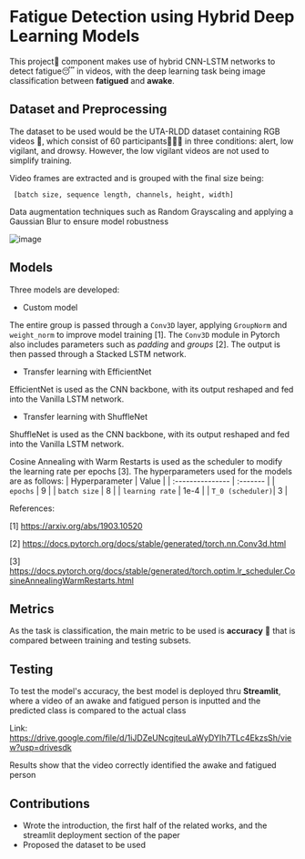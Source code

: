 
# Fatigue Detection using Hybrid Deep Learning Models

This project📜 component makes use of hybrid CNN-LSTM networks to detect fatigue😴 in videos, with the deep learning task being image classification between **fatigued** and **awake**.


## Dataset and Preprocessing

The dataset to be used would be the UTA-RLDD dataset containing RGB videos 🎥, which consist of 60 participants🧑‍🤝‍🧑 in three conditions: alert, low vigilant, and drowsy. However, the low vigilant videos are not used to simplify training.

Video frames are extracted and is grouped with the final size being:
```
 [batch size, sequence length, channels, height, width]
```

Data augmentation techniques such as Random Grayscaling and applying a Gaussian Blur to ensure model robustness

![image](https://github.com/user-attachments/assets/58b9c450-9e31-4c8f-9300-24e51ea3b605)



## Models

Three models are developed:
- Custom model

The entire group is passed through a `Conv3D` layer, applying `GroupNorm` and `weight_norm` to improve model training [1]. The `Conv3D` module in Pytorch also includes parameters such as *padding* and *groups* [2]. The output is then passed through a Stacked LSTM network.

- Transfer learning with EfficientNet

EfficientNet is used as the CNN backbone, with its output reshaped and fed into the Vanilla LSTM network.

- Transfer learning with ShuffleNet

ShuffleNet is used as the CNN backbone, with its output reshaped and fed into the Vanilla LSTM network.

Cosine Annealing with Warm Restarts is used as the scheduler to modify the learning rate per epochs [3]. The hyperparameters used for the models are as follows:
| Hyperparameter   | Value    | 
| :--------------- | :------- | 
| `epochs`         | 9        |
| `batch size`     | 8        |
| `learning rate`  | 1e-4     |
| `T_0 (scheduler)`| 3        |

References:

[1] https://arxiv.org/abs/1903.10520

[2] https://docs.pytorch.org/docs/stable/generated/torch.nn.Conv3d.html

[3] https://docs.pytorch.org/docs/stable/generated/torch.optim.lr_scheduler.CosineAnnealingWarmRestarts.html
## Metrics

As the task is classification, the main metric to be used is **accuracy** 🎯 that is compared between training and testing subsets.

## Testing

To test the model's accuracy, the best model is deployed thru **Streamlit**, where a video of an awake and fatigued person is inputted and the predicted class is compared to the actual class

Link: https://drive.google.com/file/d/1iJDZeUNcgjteuLaWyDYIh7TLc4EkzsSh/view?usp=drivesdk

Results show that the video correctly identified the awake and fatigued person

## Contributions

- Wrote the introduction, the first half of the related works, and the streamlit deployment section of the paper
- Proposed the dataset to be used
